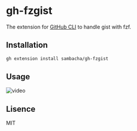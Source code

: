 # gh-fzgist

The extension for [GitHub CLI](https://github.com/cli/cli) to handle gist with fzf.

## Installation

```sh
gh extension install sambacha/gh-fzgist
```

## Usage

![video](https://i.gyazo.com/91651616e826c987bdc7b5de2a06f2b7.gif)

## Lisence

MIT
